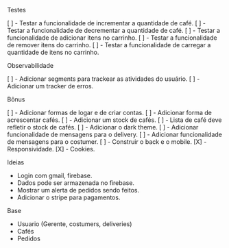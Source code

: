 Testes

[ ] - Testar a funcionalidade de incrementar a quantidade de café.
[ ] - Testar a funcionalidade de decrementar a quantidade de café.
[ ] - Testar a funcionalidade de adicionar itens no carrinho.
[ ] - Testar a funcionalidade de remover itens do carrinho.
[ ] - Testar a funcionalidade de carregar a quantidade de itens no carrinho.

Observabilidade

[ ] - Adicionar segments para trackear as atividades do usuário.
[ ] - Adicionar um tracker de erros.

Bônus

[ ] - Adicionar formas de logar e de criar contas.
[ ] - Adicionar forma de acrescentar cafés.
[ ] - Adicionar um stock de cafés.
[ ] - Lista de café deve refletir o stock de cafés.
[ ] - Adicionar o dark theme.
[ ] - Adicionar funcionalidade de mensagens para o delivery.
[ ] - Adicionar funcionalidade de mensagens para o costumer.
[ ] - Construir o back e o mobile.
[X] - Responsividade.
[X] - Cookies.

Ideias

- Login com gmail, firebase.
- Dados pode ser armazenada no firebase.
- Mostrar um alerta de pedidos sendo feitos.
- Adicionar o stripe para pagamentos.

Base

- Usuario (Gerente, costumers, deliveries)
- Cafés
- Pedidos
